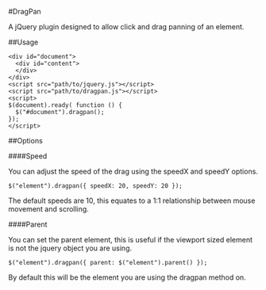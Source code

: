 #DragPan

A jQuery plugin designed to allow click and drag panning of an element.


##Usage

    <div id="document">
      <div id="content">
      </div>
    </div>
    <script src="path/to/jquery.js"></script>
    <script src="path/to/dragpan.js"></script>
    <script>
    $(document).ready( function () {
      $("#document").dragpan();
    });
    </script>

##Options

####Speed

You can adjust the speed of the drag using the speedX and speedY options.

    $("element").dragpan({ speedX: 20, speedY: 20 });

The default speeds are 10, this equates to a 1:1 relationship between mouse movement and scrolling.

####Parent

You can set the parent element, this is useful if the viewport sized element is not the jquery object you are using.

    $("element").dragpan({ parent: $("element").parent() });

By default this will be the element you are using the dragpan method on.
